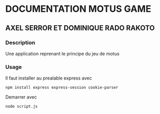 # DOCUMENTATION MOTUS GAME

## AXEL SERROR ET DOMINIQUE RADO RAKOTO 

### Description
Une application reprenant le principe du jeu de motus

### Usage
Il faut installer au prealable express avec 

```
npm install express express-session cookie-parser

```

Demarrer avec 

```
node script.js

```